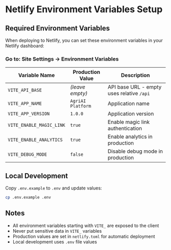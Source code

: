 # Netlify Environment Variables Setup

## Required Environment Variables

When deploying to Netlify, you can set these environment variables in your Netlify dashboard:

### Go to: Site Settings → Environment Variables

| Variable Name | Production Value | Description |
|---------------|------------------|-------------|
| `VITE_API_BASE` | *(leave empty)* | API base URL - empty uses relative `/api` |
| `VITE_APP_NAME` | `AgriAI Platform` | Application name |
| `VITE_APP_VERSION` | `1.0.0` | Application version |
| `VITE_ENABLE_MAGIC_LINK` | `true` | Enable magic link authentication |
| `VITE_ENABLE_ANALYTICS` | `true` | Enable analytics in production |
| `VITE_DEBUG_MODE` | `false` | Disable debug mode in production |

## Local Development

Copy `.env.example` to `.env` and update values:

```bash
cp .env.example .env
```

## Notes

- All environment variables starting with `VITE_` are exposed to the client
- Never put sensitive data in `VITE_` variables
- Production values are set in `netlify.toml` for automatic deployment
- Local development uses `.env` file values